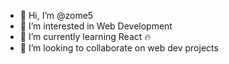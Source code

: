- 👋 Hi, I’m @zome5
- 👀 I’m interested in Web Development
- 🌱 I’m currently learning React 🔥
- 💞️ I’m looking to collaborate on web dev projects

<!---
zome5/zome5 is a ✨ special ✨ repository because its `README.md` (this file) appears on your GitHub profile.
You can click the Preview link to take a look at your changes.
--->
